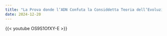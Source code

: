 ```yaml
---
title: "La Prova donde l’ADN Confuta la Considdetta Teoria dell’Evoluzione"
date: 2024-12-20
---
```


{{< youtube OS9S1OfXY-E >}}
